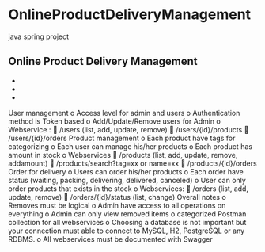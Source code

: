 # OnlineProductDeliveryManagement
java spring project 

Online Product Delivery Management
-
-
-
-
User management
o Access level for admin and users
o Authentication method is Token based
o Add/Update/Remove users for Admin
o Webservice :
 /users (list, add, update, remove)
 /users/{id}/products
 /users/{id}/orders
Product management
o Each product have tags for categorizing
o Each user can manage his/her products
o Each product has amount in stock
o Webservices
 /products (list, add, update, remove, addamount)
 /products/search?tag=xx or name=xx
 /products/{id}/orders
Order for delivery
o Users can order his/her products
o Each order have status (waiting, packing, delivering, delivered, canceled)
o User can only order products that exists in the stock
o Webservices:
 /orders (list, add, update, remove)
 /orders/{id}/status (list, change)
Overall notes
o Removes must be logical
o Admin have access to all operations on everything
o Admin can only view removed items
o categorized Postman collection for all webservices
o Choosing a database is not important but your connection must able to connect to
MySQL, H2, PostgreSQL or any RDBMS.
o All webservices must be documented with Swagger
